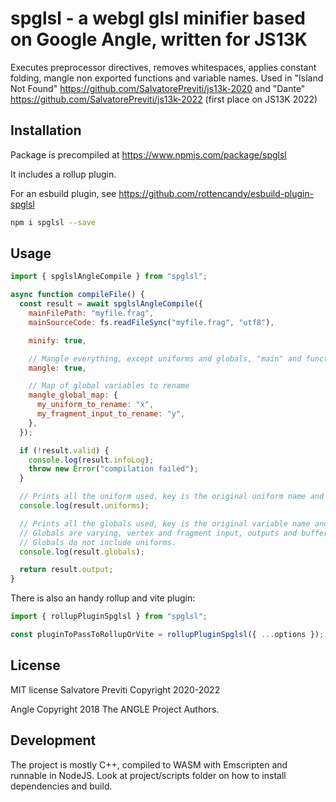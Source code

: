 # spglsl - a webgl glsl minifier based on Google Angle, written for JS13K

Executes preprocessor directives, removes whitespaces, applies constant folding, mangle non exported functions and variable names.
Used in "Island Not Found" https://github.com/SalvatorePreviti/js13k-2020 and "Dante" https://github.com/SalvatorePreviti/js13k-2022 (first place on JS13K 2022)

## Installation

Package is precompiled at https://www.npmjs.com/package/spglsl

It includes a rollup plugin.

For an esbuild plugin, see https://github.com/rottencandy/esbuild-plugin-spglsl

```sh
npm i spglsl --save
```

## Usage

```js
import { spglslAngleCompile } from "spglsl";

async function compileFile() {
  const result = await spglslAngleCompile({
    mainFilePath: "myfile.frag",
    mainSourceCode: fs.readFileSync("myfile.frag", "utf8"),

    minify: true,

    // Mangle everything, except uniforms and globals, "main" and function starting with "main"
    mangle: true,

    // Map of global variables to rename
    mangle_global_map: {
      my_uniform_to_rename: "x",
      my_fragment_input_to_rename: "y",
    },
  });

  if (!result.valid) {
    console.log(result.infoLog);
    throw new Error("compilation failed");
  }

  // Prints all the uniform used, key is the original uniform name and value is the renamed uniform, if it was defined in mangle_global_map
  console.log(result.uniforms);

  // Prints all the globals used, key is the original variable name and value is the renamed uniform, if it was defined in mangle_global_map
  // Globals are varying, vertex and fragment input, outputs and buffers ...
  // Globals do not include uniforms.
  console.log(result.globals);

  return result.output;
}
```

There is also an handy rollup and vite plugin:

```js
import { rollupPluginSpglsl } from "spglsl";

const pluginToPassToRollupOrVite = rollupPluginSpglsl({ ...options });
```

## License

MIT license
Salvatore Previti Copyright 2020-2022

Angle Copyright 2018 The ANGLE Project Authors.

## Development

The project is mostly C++, compiled to WASM with Emscripten and runnable in NodeJS.
Look at project/scripts folder on how to install dependencies and build.
